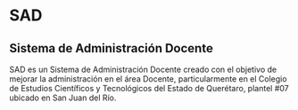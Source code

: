 # SAD
## Sistema de Administración Docente

SAD es un Sistema de Administración Docente creado con el objetivo de mejorar la administración en el área Docente, particularmente en el Colegio de Estudios Científicos y Tecnológicos del Estado de Querétaro, plantel #07 ubicado en San Juan del Río. 
